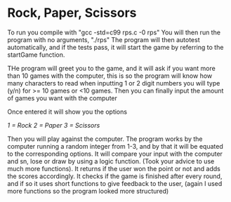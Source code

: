 # Rock, Paper, Scissors

To run you compile with "gcc -std=c99 rps.c -0 rps"
You will then run the program with no arguments, "./rps"
The program will then autotest automatically, and if the tests pass, it will start the game by referring to the startGame function.

THe program will greet you to the game, and it will ask if you want more than 10 games with the computer, this is so the program will know how many characters to read when inputting 1 or 2 digit numbers
you will type (y/n) for >= 10 games or <10 games.
Then you can finally input the amount of games you want with the computer

Once entered it will show you the options

*1 = Rock*
*2 = Paper*
*3 = Scissors*

Then you will play against the computer.
The program works by the computer running a random integer from 1-3, and by that it will be equated to the corresponding options. It will compare your input with the computer and sn, lose or draw by using a logic function. (Took your advice to use much more functions). It returns if the user won the point or not and adds the scores accordingly. It checks if the game is finished after every round, and if so it uses short functions to give feedback to the user, (again I used more functions so the program looked more structured)




